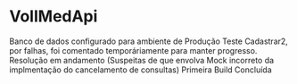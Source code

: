 # VollMedApi
Banco de dados configurado para ambiente de Produção
Teste Cadastrar2, por falhas, foi comentado temporáriamente para manter progresso. Resolução em andamento
(Suspeitas de que envolva Mock incorreto da implmentação do cancelamento de consultas)
Primeira Build Concluída